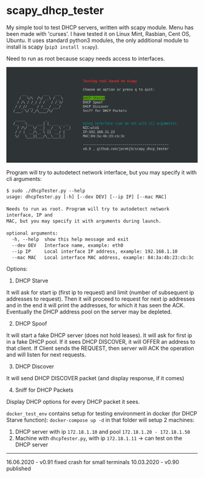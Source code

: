 # scapy_dhcp_tester
My simple tool to test DHCP servers, written with scapy module. Menu has been made with 'curses'.
I have tested it on Linux Mint, Rasbian, Cent OS, Ubuntu.
It uses standard python3 modules, the only additional module to install is scapy (```pip3 install scapy```).

Need to run as root because scapy needs access to interfaces.

![Screenshot](screenshot.png?raw=true "Screenshot")

Program will try to autodetect network interface, but you may specify it with cli arguments:
```
$ sudo ./dhcpTester.py --help
usage: dhcpTester.py [-h] [--dev DEV] [--ip IP] [--mac MAC]

Needs to run as root. Program will try to autodetect network interface, IP and
MAC, but you may specify it with arguments during launch.

optional arguments:
  -h, --help  show this help message and exit
  --dev DEV   Interface name, example: eth0
  --ip IP     Local interface IP address, example: 192.168.1.10
  --mac MAC   Local interface MAC address, example: 84:3a:4b:23:cb:3c
```

Options:


1. DHCP Starve

It will ask for start ip (first ip to request) and limit (number of subsequent ip addresses to request).
Then it will proceed to request for next ip addresses and in the end it will print the addresses, for which it has seen the ACK.
Eventually the DHCP address pool on the server may be depleted.

2. DHCP Spoof

It will start a fake DHCP server (does not hold leases). It will ask for first ip in a fake DHCP pool.
If it sees DHCP DISCOVER, it will OFFER an address to that client. If Client sends the REQUEST, then server will ACK the operation and will listen for next requests.

3. DHCP Discover

It will send DHCP DISCOVER packet (and display response, if it comes)

4. Sniff for DHCP Packets

Display DHCP options for every DHCP packet it sees.




```docker_test_env``` contains setup for testing environment in docker (for DHCP Starve function):
```docker-compose up -d``` in that folder will setup 2 machines:
1. DHCP server with ip ```172.18.1.10``` and pool ```172.18.1.20 - 172.18.1.50```
2. Machine with ```dhcpTester.py```, with ip ```172.18.1.11``` -> can test on the DHCP server

---
16.06.2020 - v0.91 fixed crash for small terminals
10.03.2020 - v0.90 published



